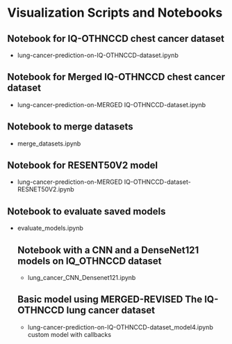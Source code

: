# Visualization Scripts and Notebooks

## Notebook for IQ-OTHNCCD chest cancer dataset
- lung-cancer-prediction-on-IQ-OTHNCCD-dataset.ipynb

## Notebook for Merged IQ-OTHNCCD chest cancer dataset
- lung-cancer-prediction-on-MERGED IQ-OTHNCCD-dataset.ipynb

## Notebook to merge datasets
- merge_datasets.ipynb

## Notebook for RESENT50V2 model
- lung-cancer-prediction-on-MERGED IQ-OTHNCCD-dataset-RESNET50V2.ipynb

## Notebook to evaluate saved models
- evaluate_models.ipynb

  ## Notebook with a CNN and a DenseNet121 models on IQ_OTHNCCD dataset
  - lung_cancer_CNN_Densenet121.ipynb

  ## Basic model using MERGED-REVISED The IQ-OTHNCCD lung cancer dataset
  - lung-cancer-prediction-on-IQ-OTHNCCD-dataset_model4.ipynb custom model with callbacks
